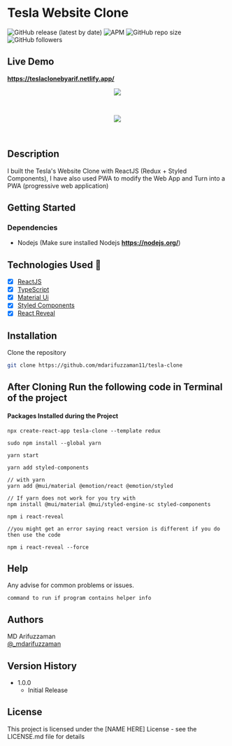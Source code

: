 # Tesla Website Clone

![GitHub release (latest by date)](https://img.shields.io/github/v/release/mdarifuzzaman11/tesla-clone?style=for-the-badge) 
![APM](https://img.shields.io/apm/l/test?style=for-the-badge)
![GitHub repo size](https://img.shields.io/github/repo-size/mdarifuzzaman11/tesla-clone?style=for-the-badge)
![GitHub followers](https://img.shields.io/github/followers/mdarifuzzaman11?style=for-the-badge)
##

## Live Demo
**https://teslaclonebyarif.netlify.app/**
<br>

<p align="center">
  <img src="src\assets\img\tesla-1.gif"/>
</p>

<br>

<p align="center">
  <img src="src\assets\img\tesla-2.gif"/>
</p>

<br>

## Description

I built the Tesla's Website Clone with ReactJS (Redux + Styled Components), I have also used PWA to modify the Web App and Turn into a PWA (progressive web application)

## Getting Started

### Dependencies

* Nodejs (Make sure installed Nodejs **https://nodejs.org/**)

## Technologies Used :rocket:

- [x] [ReactJS](https://reactjs.org)
- [x] [TypeScript](https://www.typescriptlang.org/)
- [x] [Material Ui](https://mui.com/)
- [x] [Styled Components](https://styled-components.com/)
- [x] [React Reveal](https://www.react-reveal.com/)

## Installation

Clone the repository

```bash
git clone https://github.com/mdarifuzzaman11/tesla-clone
```

## After Cloning Run the following code in Terminal of the project
#### Packages Installed during the Project
```
npx create-react-app tesla-clone --template redux
```
```
sudo npm install --global yarn
```
```
yarn start
```
```
yarn add styled-components
```
```
// with yarn
yarn add @mui/material @emotion/react @emotion/styled
```
```
// If yarn does not work for you try with 
npm install @mui/material @mui/styled-engine-sc styled-components
```
```
npm i react-reveal

//you might get an error saying react version is different if you do then use the code 

npm i react-reveal --force
```

## Help

Any advise for common problems or issues.
```
command to run if program contains helper info
```

## Authors
MD Arifuzzaman 
<br />
[@_mdarifuzzaman](https://instagram.com/_mdarifuzzaman)

## Version History


* 1.0.0
    * Initial Release

## License

This project is licensed under the [NAME HERE] License - see the LICENSE.md file for details
